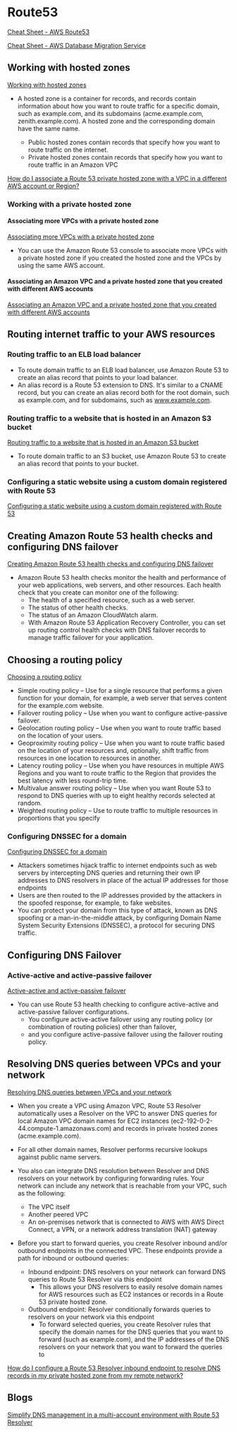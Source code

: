 # Route53

[Cheat Sheet - AWS Route53](https://tutorialsdojo.com/amazon-route-53)

[Cheat Sheet - AWS Database Migration Service](https://tutorialsdojo.com/aws-database-migration-service)


## Working with hosted zones

[Working with hosted zones](https://docs.aws.amazon.com/Route53/latest/DeveloperGuide/hosted-zones-working-with.html)

- A hosted zone is a container for records, and records contain information about how you want to route traffic for a specific domain, such as example.com, and its subdomains (acme.example.com, zenith.example.com). A hosted zone and the corresponding domain have the same name. 

  - Public hosted zones contain records that specify how you want to route traffic on the internet.
  - Private hosted zones contain records that specify how you want to route traffic in an Amazon VPC

[How do I associate a Route 53 private hosted zone with a VPC in a different AWS account or Region?
](https://aws.amazon.com/premiumsupport/knowledge-center/route53-private-hosted-zone)

### Working with a private hosted zone

#### Associating more VPCs with a private hosted zone

[Associating more VPCs with a private hosted zone](https://docs.aws.amazon.com/Route53/latest/DeveloperGuide/hosted-zone-private-associate-vpcs.html)

- You can use the Amazon Route 53 console to associate more VPCs with a private hosted zone if you created the hosted zone and the VPCs by using the same AWS account.

#### Associating an Amazon VPC and a private hosted zone that you created with different AWS accounts

[Associating an Amazon VPC and a private hosted zone that you created with different AWS accounts](https://docs.aws.amazon.com/Route53/latest/DeveloperGuide/hosted-zone-private-associate-vpcs-different-accounts.html)



## Routing internet traffic to your AWS resources

### Routing traffic to an ELB load balancer

- To route domain traffic to an ELB load balancer, use Amazon Route 53 to create an alias record that points to your load balancer.
- An alias record is a Route 53 extension to DNS. It's similar to a CNAME record, but you can create an alias record both for the root domain, such as example.com, and for subdomains, such as www.example.com.


### Routing traffic to a website that is hosted in an Amazon S3 bucket

[Routing traffic to a website that is hosted in an Amazon S3 bucket](https://docs.aws.amazon.com/Route53/latest/DeveloperGuide/RoutingToS3Bucket.html)

- To route domain traffic to an S3 bucket, use Amazon Route 53 to create an alias record that points to your bucket.


### Configuring a static website using a custom domain registered with Route 53

[Configuring a static website using a custom domain registered with Route 53](https://docs.aws.amazon.com/AmazonS3/latest/userguide/website-hosting-custom-domain-walkthrough.html)


## Creating Amazon Route 53 health checks and configuring DNS failover

[Creating Amazon Route 53 health checks and configuring DNS failover](https://docs.aws.amazon.com/Route53/latest/DeveloperGuide/dns-failover.html)

- Amazon Route 53 health checks monitor the health and performance of your web applications, web servers, and other resources. Each health check that you create can monitor one of the following:
  - The health of a specified resource, such as a web server.
  - The status of other health checks.
  - The status of an Amazon CloudWatch alarm.
  - With Amazon Route 53 Application Recovery Controller, you can set up routing control health checks with DNS failover records to manage traffic failover for your application. 


## Choosing a routing policy

[Choosing a routing policy](https://docs.aws.amazon.com/Route53/latest/DeveloperGuide/routing-policy.html)

- Simple routing policy – Use for a single resource that performs a given function for your domain, for example, a web server that serves content for the example.com website.
- Failover routing policy – Use when you want to configure active-passive failover.
- Geolocation routing policy – Use when you want to route traffic based on the location of your users.
- Geoproximity routing policy – Use when you want to route traffic based on the location of your resources and, optionally, shift traffic from resources in one location to resources in another.
- Latency routing policy – Use when you have resources in multiple AWS Regions and you want to route traffic to the Region that provides the best latency with less round-trip time.
- Multivalue answer routing policy – Use when you want Route 53 to respond to DNS queries with up to eight healthy records selected at random.
- Weighted routing policy – Use to route traffic to multiple resources in proportions that you specify

### Configuring DNSSEC for a domain

[Configuring DNSSEC for a domain](https://docs.aws.amazon.com/Route53/latest/DeveloperGuide/domain-configure-dnssec.html)

- Attackers sometimes hijack traffic to internet endpoints such as web servers by intercepting DNS queries and returning their own IP addresses to DNS resolvers in place of the actual IP addresses for those endpoints
- Users are then routed to the IP addresses provided by the attackers in the spoofed response, for example, to fake websites.
- You can protect your domain from this type of attack, known as DNS spoofing or a man-in-the-middle attack, by configuring Domain Name System Security Extensions (DNSSEC), a protocol for securing DNS traffic.


## Configuring DNS Failover

### Active-active and active-passive failover

[Active-active and active-passive failover](https://docs.aws.amazon.com/Route53/latest/DeveloperGuide/dns-failover-types.html)

- You can use Route 53 health checking to configure active-active and active-passive failover configurations. 
  - You configure active-active failover using any routing policy (or combination of routing policies) other than failover, 
  - and you configure active-passive failover using the failover routing policy.

## Resolving DNS queries between VPCs and your network

[Resolving DNS queries between VPCs and your network](https://docs.aws.amazon.com/Route53/latest/DeveloperGuide/resolver.html)

- When you create a VPC using Amazon VPC, Route 53 Resolver automatically uses a Resolver on the VPC to answer DNS queries for local Amazon VPC domain names for EC2 instances (ec2-192-0-2-44.compute-1.amazonaws.com) and records in private hosted zones (acme.example.com). 
- For all other domain names, Resolver performs recursive lookups against public name servers.

- You also can integrate DNS resolution between Resolver and DNS resolvers on your network by configuring forwarding rules. Your network can include any network that is reachable from your VPC, such as the following:
  - The VPC itself
  - Another peered VPC
  - An on-premises network that is connected to AWS with AWS Direct Connect, a VPN, or a network address translation (NAT) gateway
- Before you start to forward queries, you create Resolver inbound and/or outbound endpoints in the connected VPC. These endpoints provide a path for inbound or outbound queries:
  - Inbound endpoint: DNS resolvers on your network can forward DNS queries to Route 53 Resolver via this endpoint
    - This allows your DNS resolvers to easily resolve domain names for AWS resources such as EC2 instances or records in a Route 53 private hosted zone.
  - Outbound endpoint: Resolver conditionally forwards queries to resolvers on your network via this endpoint
    - To forward selected queries, you create Resolver rules that specify the domain names for the DNS queries that you want to forward (such as example.com), and the IP addresses of the DNS resolvers on your network that you want to forward the queries to

[How do I configure a Route 53 Resolver inbound endpoint to resolve DNS records in my private hosted zone from my remote network?](https://aws.amazon.com/premiumsupport/knowledge-center/route53-resolve-with-inbound-endpoint)

## Blogs

[Simplify DNS management in a multi-account environment with Route 53 Resolver](https://aws.amazon.com/blogs/security/simplify-dns-management-in-a-multiaccount-environment-with-route-53-resolver)